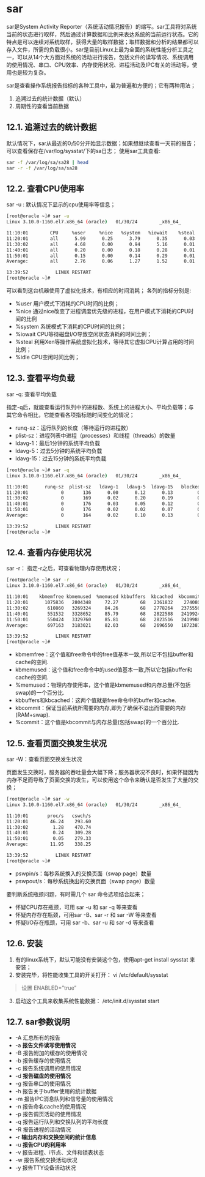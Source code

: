 # sar

sar是System Activity Reporter（系统活动情况报告）的缩写。sar工具将对系统当前的状态进行取样，然后通过计算数据和比例来表达系统的当前运行状态。它的特点是可以连续对系统取样，获得大量的取样数据；取样数据和分析的结果都可以存入文件，所需的负载很小。sar是目前Linux上最为全面的系统性能分析工具之一，可以从14个大方面对系统的活动进行报告，包括文件的读写情况、系统调用的使用情况、串口、CPU效率、内存使用状况、进程活动及IPC有关的活动等，使用也是较为复杂。

sar是查看操作系统报告指标的各种工具中，最为普遍和方便的；它有两种用法；

1. 追溯过去的统计数据（默认）
2. 周期性的查看当前数据

## 12.1. 追溯过去的统计数据

默认情况下，sar从最近的0点0分开始显示数据；如果想继续查看一天前的报告；可以查看保存在/var/log/sysstat/下的sa日志； 使用sar工具查看:

```bash
sar -f /var/log/sa/sa28 | head
sar -r -f /var/log/sa/sa28
```

## 12.2. 查看CPU使用率

sar -u : 默认情况下显示的cpu使用率等信息；

```bash
[root@oracle ~]# sar -u
Linux 3.10.0-1160.el7.x86_64 (oracle)   01/30/24        _x86_64_        (2 CPU)

11:10:01        CPU     %user     %nice   %system   %iowait    %steal     %idle
11:20:01        all      5.99      0.25      3.79      0.35      0.03     89.59
11:30:02        all      4.68      0.00      0.94      5.16      0.01     89.21
11:40:01        all      0.20      0.00      0.18      0.28      0.01     99.33
11:50:01        all      0.15      0.00      0.14      0.29      0.01     99.41
Average:        all      2.76      0.06      1.27      1.52      0.01     94.38

13:39:52          LINUX RESTART
[root@oracle ~]# 
```

可以看到这台机器使用了虚拟化技术，有相应的时间消耗； 各列的指标分别是:

* %user 用户模式下消耗的CPU时间的比例；
* %nice 通过nice改变了进程调度优先级的进程，在用户模式下消耗的CPU时间的比例
* %system 系统模式下消耗的CPU时间的比例；
* %iowait CPU等待磁盘I/O导致空闲状态消耗的时间比例；
* %steal 利用Xen等操作系统虚拟化技术，等待其它虚拟CPU计算占用的时间比例；
* %idle CPU空闲时间比例；

## 12.3. 查看平均负载

sar -q: 查看平均负载

指定-q后，就能查看运行队列中的进程数、系统上的进程大小、平均负载等；与其它命令相比，它能查看各项指标随时间变化的情况；

* runq-sz：运行队列的长度（等待运行的进程数）
* plist-sz：进程列表中进程（processes）和线程（threads）的数量
* ldavg-1：最后1分钟的系统平均负载
* ldavg-5：过去5分钟的系统平均负载
* ldavg-15：过去15分钟的系统平均负载

```bash
[root@oracle ~]# sar -q
Linux 3.10.0-1160.el7.x86_64 (oracle)   01/30/24        _x86_64_        (2 CPU)

11:10:01      runq-sz  plist-sz   ldavg-1   ldavg-5  ldavg-15   blocked
11:20:01            0       136      0.00      0.12      0.13         0
11:30:02            0       169      0.02      0.20      0.19         0
11:40:01            0       176      0.03      0.05      0.12         0
11:50:01            0       176      0.02      0.02      0.07         0
Average:            0       164      0.02      0.10      0.13         0

13:39:52          LINUX RESTART
[root@oracle ~]# 

```

## 12.4. 查看内存使用状况

sar -r： 指定-r之后，可查看物理内存使用状况；

```bash
[root@oracle ~]# sar -r
Linux 3.10.0-1160.el7.x86_64 (oracle)   01/30/24        _x86_64_        (2 CPU)

11:10:01    kbmemfree kbmemused  %memused kbbuffers  kbcached  kbcommit   %commit  kbactive   kbinact   kbdirty
11:20:01      1075836   2804348     72.27        68   2361832    274080      3.45   1243164   1167964         0
11:30:02       610860   3269324     84.26        68   2778264   2375556     29.91   1439380   1447144         0
11:40:01       551532   3328652     85.79        68   2822588   2419924     30.46   1465564   1477008         8
11:50:01       550424   3329760     85.81        68   2823516   2419988     30.47   1468568   1475172         0
Average:       697163   3183021     82.03        68   2696550   1872387     23.57   1404169   1391822         2

13:39:52          LINUX RESTART
[root@oracle ~]# 
```

* kbmemfree：这个值和free命令中的free值基本一致,所以它不包括buffer和cache的空间.
* kbmemused：这个值和free命令中的used值基本一致,所以它包括buffer和cache的空间.
* %memused：物理内存使用率，这个值是kbmemused和内存总量(不包括swap)的一个百分比.
* kbbuffers和kbcached：这两个值就是free命令中的buffer和cache.
* kbcommit：保证当前系统所需要的内存,即为了确保不溢出而需要的内存(RAM+swap).
* %commit：这个值是kbcommit与内存总量(包括swap)的一个百分比.

## 12.5. 查看页面交换发生状况

sar -W：查看页面交换发生状况

页面发生交换时，服务器的吞吐量会大幅下降；服务器状况不良时，如果怀疑因为内存不足而导致了页面交换的发生，可以使用这个命令来确认是否发生了大量的交换；

```bash
[root@oracle ~]# sar -w
Linux 3.10.0-1160.el7.x86_64 (oracle)   01/30/24        _x86_64_        (2 CPU)

11:10:01       proc/s   cswch/s
11:20:01        46.24    293.60
11:30:02         1.28    470.74
11:40:01         0.24    309.28
11:50:01         0.05    279.33
Average:        11.95    338.25

13:39:52          LINUX RESTART
[root@oracle ~]# 
```

* pswpin/s：每秒系统换入的交换页面（swap page）数量
* pswpout/s：每秒系统换出的交换页面（swap page）数量

要判断系统瓶颈问题，有时需几个 sar 命令选项结合起来；

* 怀疑CPU存在瓶颈，可用 sar -u 和 sar -q 等来查看
* 怀疑内存存在瓶颈，可用sar -B、sar -r 和 sar -W 等来查看
* 怀疑I/O存在瓶颈，可用 sar -b、sar -u 和 sar -d 等来查看

## 12.6. 安装

1. 有的linux系统下，默认可能没有安装这个包，使用apt-get install sysstat 来安装；
2. 安装完毕，将性能收集工具的开关打开： vi /etc/default/sysstat

> 设置 ENABLED=”true”

3. 启动这个工具来收集系统性能数据： /etc/init.d/sysstat start

## 12.7. sar参数说明

* \-A 汇总所有的报告
* \-a **报告文件读写使用情况**
* \-B 报告附加的缓存的使用情况
* \-b 报告缓存的使用情况
* \-c 报告系统调用的使用情况
* \-d **报告磁盘的使用情况**
* \-g 报告串口的使用情况
* \-h 报告关于buffer使用的统计数据
* \-m 报告IPC消息队列和信号量的使用情况
* \-n 报告命名cache的使用情况
* \-p 报告调页活动的使用情况
* \-q 报告运行队列和交换队列的平均长度
* \-R 报告进程的活动情况
* \-r **输出内存和交换空间的统计信息**
* \-u **报告CPU的利用率**
* \-v 报告进程、i节点、文件和锁表状态
* \-w 报告系统交换活动状况
* \-y 报告TTY设备活动状况
